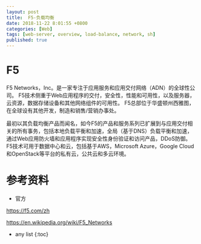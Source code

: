 ```yaml
---
layout: post
title:  F5-负载均衡
date: 2018-11-22 8:01:55 +0800
categories: [Web]
tags: [web-server, overview, load-balance, network, sh]
published: true
---
```



# F5

F5 Networks，Inc。是一家专注于应用服务和应用交付网络（ADN）的全球性公司。 F5技术侧重于Web应用程序的交付，安全性，性能和可用性，以及服务器，云资源，数据存储设备和其他网络组件的可用性。 F5总部位于华盛顿州西雅图，在全球设有其他开发，制造和销售/营销办事处。

最初以其负载均衡产品而闻名，如今F5的产品和服务系列已扩展到与应用交付相关的所有事务，包括本地负载平衡和加速，全局（基于DNS）负载平衡和加速，通过Web应用防火墙和应用程序实现安全性身份验证和访问产品，DDoS防御。 F5技术可用于数据中心和云，包括基于AWS，Microsoft Azure，Google Cloud和OpenStack等平台的私有云，公共云和多云环境。

# 参考资料

- 官方

https://f5.com/zh

https://en.wikipedia.org/wiki/F5_Networks

* any list
{:toc}